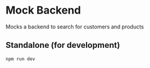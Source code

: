 
# Mock Backend

Mocks a backend to search for customers and products

## Standalone (for development)

    npm run dev


